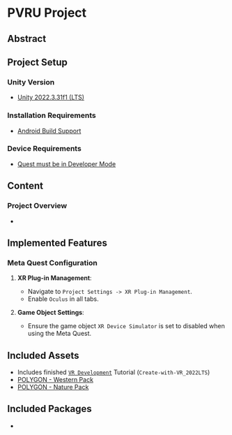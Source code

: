 # PVRU Project

## Abstract


## Project Setup

### Unity Version
- [Unity 2022.3.31f1 (LTS)](https://unity.com/releases/2022-lts)

### Installation Requirements
- [Android Build Support](https://docs.unity3d.com/Manual/android-sdksetup.html)

### Device Requirements
- [Quest must be in Developer Mode](https://developer.oculus.com/documentation/native/android/mobile-device-setup/)


## Content

### Project Overview
- 

## Implemented Features

### Meta Quest Configuration
1. **XR Plug-in Management**: 
    - Navigate to `Project Settings -> XR Plug-in Management`.
    - Enable `Oculus` in all tabs.

2. **Game Object Settings**:
    - Ensure the game object `XR Device Simulator` is set to disabled when using the Meta Quest.

## Included Assets
- Includes finished [`VR Development`](https://learn.unity.com/learn/pathway/vr-development) Tutorial (`Create-with-VR_2022LTS`) 
- [POLYGON - Western Pack](https://syntystore.com/products/polygon-western-pack)
- [POLYGON - Nature Pack](https://syntystore.com/products/polygon-nature-pack)


## Included Packages
-
